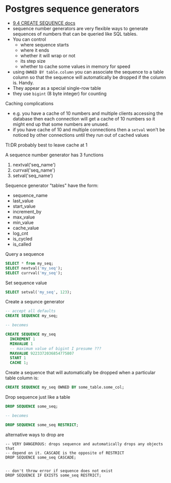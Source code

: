 # Postgres sequence generators

* [9.4 CREATE SEQUENCE docs](http://www.postgresql.org/docs/9.4/static/sql-createsequence.html)
* sequence number generators are very flexible ways to generate sequences of
  numbers that can be queried like SQL tables.
* You can control
    * where sequence starts
    * where it ends
    * whether it will wrap or not
    * its step size
    * whether to cache some values in memory for speed
* using `OWNED BY table.column` you can associate the sequence to a table
  column so that the sequence will automatically be dropped if the column is.
  Handy.
* They appear as a special single-row table
* they use `bigint` (8 byte integer) for counting

Caching complications

* e.g. you have a cache of 10 numbers and multiple clients accessing the
  database then each connection will get a cache of 10 numbers so it might end
  up that some numbers are unused.
* if you have cache of 10 and multiple connections then a `setval` won't be
  noticed by other connections until they run out of cached values

Tl:DR probably best to leave cache at 1

A sequence number generator has 3 functions

1. nextval('seq_name')
2. currval('seq_name')
3. setval('seq_name')

Sequence generator "tables" have the form:

* sequence_name
* last_value
* start_value
* increment_by
* max_value
* min_value
* cache_value
* log_cnt
* is_cycled
* is_called


Query a sequence

```sql
SELECT * from my_seq;
SELECT nextval('my_seq');
SELECT currval('my_seq');
```

Set sequence value

```sql
SELECT setval('my_seq', 123);
```

Create a sequnce generator

```sql
-- accept all defaults
CREATE SEQUENCE my_seq;

-- becomes

CREATE SEQUENCE my_seq
  INCREMENT 1
  MINVALUE 1
  -- maximum value of bigint I presume ???
  MAXVALUE 9223372036854775807
  START 1
  CACHE 1;
```

Create a sequence that will automatically be dropped when a particular table
column is:

```sql
CREATE SEQUENCE my_seq OWNED BY some_table.some_col;
```

Drop sequence just like a table

```sql
DROP SEQUENCE some_seq;

-- becomes

DROP SEQUENCE some_seq RESTRICT;
```

alternative ways to drop are

```
-- VERY DANGEROUS: drops sequence and automatically drops any objects that
-- depend on it. CASCADE is the opposite of RESTRICT
DROP SEQUENCE some_seq CASCADE;


-- don't throw error if sequence does not exist
DROP SEQUENCE IF EXISTS some_seq RESTRICT;
```

